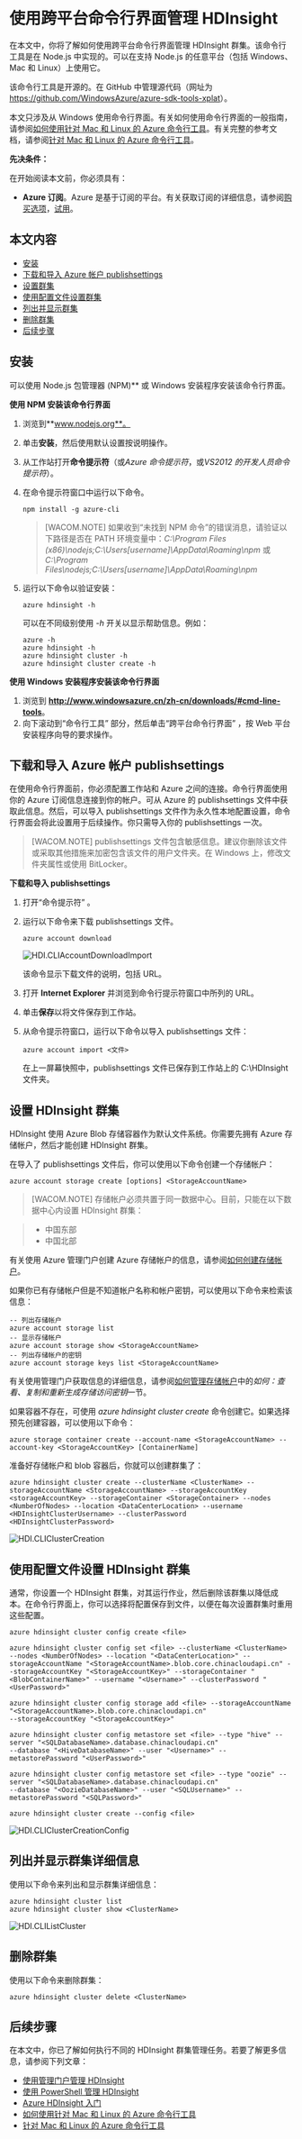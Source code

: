 <properties linkid="manage-services-hdinsight-administer-hdinsight-using-command-line" urlDisplayName="HDInsight Administration" pageTitle="使用跨平台命令行界面管理 HDInsight | Azure" metaKeywords="hdinsight, hdinsight administration, hdinsight administration azure" description="Learn how to use the Cross-Platform Command-Line Interface to manage HDInsight clusters on any platform that supports Node.js, including Windows, Mac, and Linux." services="hdinsight" umbracoNaviHide="0" disqusComments="1" editor="cgronlun" manager="paulettm" title="Administer HDInsight using the Cross-platform Command-line Interface" authors="jgao" />
<tags ms.service="hdinsight"
    ms.date="11/21/2014"
    wacn.date="04/11/2015"
    />

# 使用跨平台命令行界面管理 HDInsight

在本文中，你将了解如何使用跨平台命令行界面管理 HDInsight 群集。该命令行工具是在 Node.js 中实现的。可以在支持 Node.js 的任意平台（包括 Windows、Mac 和 Linux）上使用它。

该命令行工具是开源的。在 GitHub 中管理源代码（网址为 <https://github.com/WindowsAzure/azure-sdk-tools-xplat>）。

本文只涉及从 Windows 使用命令行界面。有关如何使用命令行界面的一般指南，请参阅[如何使用针对 Mac 和 Linux 的 Azure 命令行工具][]。有关完整的参考文档，请参阅[针对 Mac 和 Linux 的 Azure 命令行工具][]。

**先决条件：**

在开始阅读本文前，你必须具有：

-   **Azure 订阅**。Azure 是基于订阅的平台。有关获取订阅的详细信息，请参阅[购买选项][]，[试用][]。

## 本文内容

-   [安装][]
-   [下载和导入 Azure 帐户 publishsettings][]
-   [设置群集][]
-   [使用配置文件设置群集][]
-   [列出并显示群集][]
-   [删除群集][]
-   [后续步骤][]

## <a id="installation"></a>安装

可以使用 Node.js 包管理器 (NPM)** 或 Windows 安装程序安装该命令行界面。

**使用 NPM 安装该命令行界面**

1.  浏览到**www.nodejs.org**。
2.  单击**安装**，然后使用默认设置按说明操作。
3.  从工作站打开**命令提示符**（或*Azure 命令提示符*，或*VS2012 的开发人员命令提示符*）。
4.  在命令提示符窗口中运行以下命令。

        npm install -g azure-cli

    > [WACOM.NOTE] 如果收到“未找到 NPM 命令”的错误消息，请验证以下路径是否在 PATH 环境变量中：*C:\Program Files (x86)\nodejs;C:\Users[username]\AppData\Roaming\npm* 或 *C:\Program Files\nodejs;C:\Users\[username]\AppData\Roaming\npm*

5.  运行以下命令以验证安装：

        azure hdinsight -h

    可以在不同级别使用 *-h* 开关以显示帮助信息。例如：

        azure -h
        azure hdinsight -h
        azure hdinsight cluster -h
        azure hdinsight cluster create -h

**使用 Windows 安装程序安装该命令行界面**

1.  浏览到 **<http://www.windowsazure.cn/zh-cn/downloads/#cmd-line-tools>**。
2.  向下滚动到“命令行工具” 部分，然后单击“跨平台命令行界面” ，按 Web 平台安装程序向导的要求操作。

## <a id="importsettings"></a>下载和导入 Azure 帐户 publishsettings

在使用命令行界面前，你必须配置工作站和 Azure 之间的连接。命令行界面使用你的 Azure 订阅信息连接到你的帐户。可从 Azure 的 publishsettings 文件中获取此信息。然后，可以导入 publishsettings 文件作为永久性本地配置设置，命令行界面会将此设置用于后续操作。你只需导入你的 publishsettings 一次。

> [WACOM.NOTE] publishsettings 文件包含敏感信息。建议你删除该文件或采取其他措施来加密包含该文件的用户文件夹。在 Windows 上，修改文件夹属性或使用 BitLocker。

**下载和导入 publishsettings**

1.  打开“命令提示符” 。
2.  运行以下命令来下载 publishsettings 文件。

        azure account download

    ![HDI.CLIAccountDownloadImport][]

    该命令显示下载文件的说明，包括 URL。

3.  打开 **Internet Explorer** 并浏览到命令行提示符窗口中所列的 URL。
4.  单击**保存**以将文件保存到工作站。
5.  从命令提示符窗口，运行以下命令以导入 publishsettings 文件：

        azure account import <文件>

    在上一屏幕快照中，publishsettings 文件已保存到工作站上的 C:&#92;HDInsight 文件夹。

## <a id="provision"></a>设置 HDInsight 群集

HDInsight 使用 Azure Blob 存储容器作为默认文件系统。你需要先拥有 Azure 存储帐户，然后才能创建 HDInsight 群集。

在导入了 publishsettings 文件后，你可以使用以下命令创建一个存储帐户：

    azure account storage create [options] <StorageAccountName>

> [WACOM.NOTE] 存储帐户必须共置于同一数据中心。目前，只能在以下数据中心内设置 HDInsight 群集：

> -   中国东部
> -   中国北部


有关使用 Azure 管理门户创建 Azure 存储帐户的信息，请参阅[如何创建存储帐户][]。

如果你已有存储帐户但是不知道帐户名称和帐户密钥，可以使用以下命令来检索该信息：

    -- 列出存储帐户
    azure account storage list
    -- 显示存储帐户
    azure account storage show <StorageAccountName>
    -- 列出存储帐户的密钥
    azure account storage keys list <StorageAccountName>

有关使用管理门户获取信息的详细信息，请参阅[如何管理存储帐户][]中的*如何：查看、复制和重新生成存储访问密钥*一节。

如果容器不存在，可使用 *azure hdinsight cluster create* 命令创建它。如果选择预先创建容器，可以使用以下命令：

    azure storage container create --account-name <StorageAccountName> --account-key <StorageAccountKey> [ContainerName]
        

准备好存储帐户和 blob 容器后，你就可以创建群集了：

    azure hdinsight cluster create --clusterName <ClusterName> --storageAccountName <StorageAccountName> --storageAccountKey <storageAccountKey> --storageContainer <StorageContainer> --nodes <NumberOfNodes> --location <DataCenterLocation> --username <HDInsightClusterUsername> --clusterPassword <HDInsightClusterPassword>

![HDI.CLIClusterCreation][]

## <a id="provisionconfigfile"></a>使用配置文件设置 HDInsight 群集

通常，你设置一个 HDInsight 群集，对其运行作业，然后删除该群集以降低成本。在命令行界面上，你可以选择将配置保存到文件，以便在每次设置群集时重用这些配置。

    azure hdinsight cluster config create <file>
     
    azure hdinsight cluster config set <file> --clusterName <ClusterName> --nodes <NumberOfNodes> --location "<DataCenterLocation>" --storageAccountName "<StorageAccountName>.blob.core.chinacloudapi.cn" --storageAccountKey "<StorageAccountKey>" --storageContainer "<BlobContainerName>" --username "<Username>" --clusterPassword "<UserPassword>"
     
    azure hdinsight cluster config storage add <file> --storageAccountName "<StorageAccountName>.blob.core.chinacloudapi.cn"
    --storageAccountKey "<StorageAccountKey>"
     
    azure hdinsight cluster config metastore set <file> --type "hive" --server "<SQLDatabaseName>.database.chinacloudapi.cn"
    --database "<HiveDatabaseName>" --user "<Username>" --metastorePassword "<UserPassword>"
     
    azure hdinsight cluster config metastore set <file> --type "oozie" --server "<SQLDatabaseName>.database.chinacloudapi.cn"
    --database "<OozieDatabaseName>" --user "<SQLUsername>" --metastorePassword "<SQLPassword>"
     
    azure hdinsight cluster create --config <file>
         

![HDI.CLIClusterCreationConfig][]

## <a id="listshow"></a>列出并显示群集详细信息

使用以下命令来列出和显示群集详细信息：

    azure hdinsight cluster list
    azure hdinsight cluster show <ClusterName>

![HDI.CLIListCluster][]

## <a id="delete"></a>删除群集

使用以下命令来删除群集：

    azure hdinsight cluster delete <ClusterName>

## <a id="nextsteps"></a>后续步骤

在本文中，你已了解如何执行不同的 HDInsight 群集管理任务。若要了解更多信息，请参阅下列文章：

-   [使用管理门户管理 HDInsight][]
-   [使用 PowerShell 管理 HDInsight][]
-   [Azure HDInsight 入门][]
-   [如何使用针对 Mac 和 Linux 的 Azure 命令行工具][]
-   [针对 Mac 和 Linux 的 Azure 命令行工具][]

  [如何使用针对 Mac 和 Linux 的 Azure 命令行工具]: /zh-cn/documentation/articles/xplat-cli/
  [针对 Mac 和 Linux 的 Azure 命令行工具]: /zh-cn/documentation/articles/command-line-tools/
  [购买选项]: /pricing/overview/
  [试用]: /pricing/1rmb-trial/
  [安装]: #installation
  [下载和导入 Azure 帐户 publishsettings]: #importsettings
  [设置群集]: #provision
  [使用配置文件设置群集]: #provisionconfigfile
  [列出并显示群集]: #listshow
  [删除群集]: #delete
  [后续步骤]: #nextsteps
  [HDI.CLIAccountDownloadImport]: ./media/hdinsight-administer-use-command-line/HDI.CLIAccountDownloadImport.png
  [如何创建存储帐户]: /zh-cn/documentation/articles/storage-create-storage-account/
  [如何管理存储帐户]: /zh-cn/documentation/articles/storage-manage-storage-account/
  [HDI.CLIClusterCreation]: ./media/hdinsight-administer-use-command-line/HDI.CLIClusterCreation.png
  [HDI.CLIClusterCreationConfig]: ./media/hdinsight-administer-use-command-line/HDI.CLIClusterCreationConfig.png
  [HDI.CLIListCluster]: ./media/hdinsight-administer-use-command-line/HDI.CLIListClusters.png 
  [使用管理门户管理 HDInsight]: /zh-cn/documentation/articles/hdinsight-administer-use-management-portal/
  [使用 PowerShell 管理 HDInsight]: /zh-cn/documentation/articles/hdinsight-administer-use-powershell/
  [Azure HDInsight 入门]: /zh-cn/documentation/articles/hdinsight-get-started/
